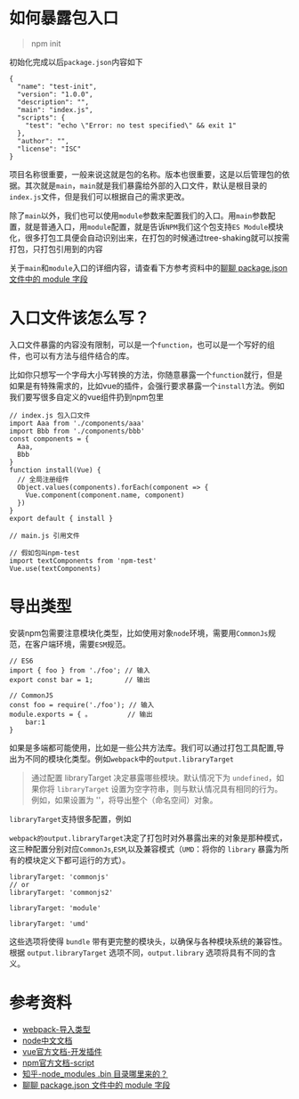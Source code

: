 
# 如何暴露包入口
> npm init

初始化完成以后`package.json`内容如下
```
{
  "name": "test-init",
  "version": "1.0.0",
  "description": "",
  "main": "index.js",
  "scripts": {
    "test": "echo \"Error: no test specified\" && exit 1"
  },
  "author": "",
  "license": "ISC"
}
```
项目名称很重要，一般来说这就是包的名称。版本也很重要，这是以后管理包的依据。其次就是`main`，`main`就是我们暴露给外部的入口文件，默认是根目录的`index.js`文件，但是我们可以根据自己的需求更改。

除了`main`以外，我们也可以使用`module`参数来配置我们的入口。用`main`参数配置，就是普通入口，用`module`配置，就是告诉`NPM`我们这个包支持`ES Module`模块化，很多打包工具便会自动识别出来，在打包的时候通过tree-shaking就可以按需打包，只打包引用到的内容

关于`main`和`module`入口的详细内容，请查看下方参考资料中的[聊聊 package.json 文件中的 module 字段](https://loveky.github.io/2018/02/26/tree-shaking-and-pkg.module/)

# 入口文件该怎么写？
入口文件暴露的内容没有限制，可以是一个`function`，也可以是一个写好的组件，也可以有方法与组件结合的库。

比如你只想写一个字母大小写转换的方法，你随意暴露一个`function`就行，但是如果是有特殊需求的，比如vue的插件，会强行要求暴露一个`install`方法。例如我们要写很多自定义的vue组件扔到npm包里
```
// index.js 包入口文件
import Aaa from './components/aaa'
import Bbb from './components/bbb'
const components = {
  Aaa,
  Bbb
}
function install(Vue) {
  // 全局注册组件
  Object.values(components).forEach(component => {
    Vue.component(component.name, component)
  })
}
export default { install }
```
```
// main.js 引用文件

// 假如包叫npm-test
import textComponents from 'npm-test'
Vue.use(textComponents)
```

# 导出类型
安装npm包需要注意模块化类型，比如使用对象`node`环境，需要用`CommonJs`规范，在客户端环境，需要`ESM`规范。
```
// ES6
import { foo } from './foo'; // 输入
export const bar = 1;        // 输出

// CommonJS
const foo = require('./foo'); // 输入
module.exports = { 。         // 输出
    bar:1
}
```
如果是多端都可能使用，比如是一些公共方法库。我们可以通过打包工具配置,导出为不同的模块化类型。例如`webpack`中的`output.libraryTarget`

> 通过配置 libraryTarget 决定暴露哪些模块。默认情况下为 `undefined`，如果你将 `libraryTarget` 设置为空字符串，则与默认情况具有相同的行为。例如，如果设置为 ''，将导出整个（命名空间）对象。

`libraryTarget`支持很多配置，例如

`webpack的output.libraryTarget`决定了打包时对外暴露出来的对象是那种模式，这三种配置分别对应`CommonJs`,`ESM`,以及兼容模式（`UMD`：将你的 `library` 暴露为所有的模块定义下都可运行的方式）。
```
libraryTarget: 'commonjs'
// or
libraryTarget: 'commonjs2'
```
```
libraryTarget: 'module'
```
```
libraryTarget: 'umd'
```
这些选项将使得 `bundle` 带有更完整的模块头，以确保与各种模块系统的兼容性。根据 `output.libraryTarget` 选项不同，`output.library` 选项将具有不同的含义。


# 参考资料
  - [webpack-导入类型](https://webpack.docschina.org/configuration/output/#outputlibrarytarget)
  - [node中文文档](http://nodejs.cn/learn/how-to-use-or-execute-a-package-installed-using-npm)
  - [vue官方文档-开发插件](https://cn.vuejs.org/v2/guide/plugins.html)
  - [npm官方文档-script](https://docs.npmjs.com/cli/v8/commands/npm-run-script)
  - [知乎-node_modules .bin 目录哪里来的？](https://www.zhihu.com/question/333901187)
  - [聊聊 package.json 文件中的 module 字段](https://loveky.github.io/2018/02/26/tree-shaking-and-pkg.module/)